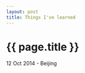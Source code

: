 ```yaml
---
layout: post
title: Things I've learned
---
```


{{ page.title }}
================

<p class="meta">12 Oct 2014 - Beijing</p>